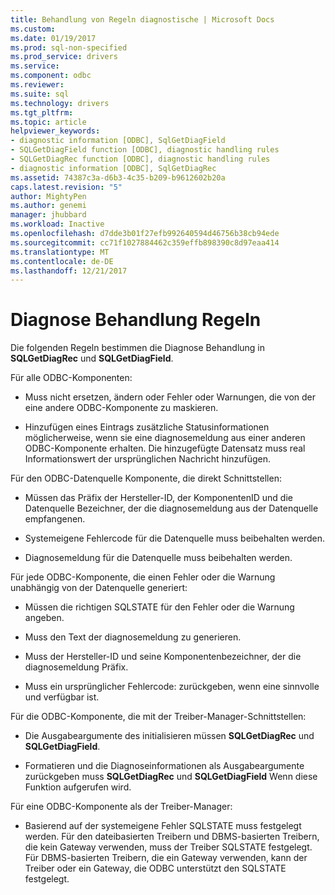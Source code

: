 ```yaml
---
title: Behandlung von Regeln diagnostische | Microsoft Docs
ms.custom: 
ms.date: 01/19/2017
ms.prod: sql-non-specified
ms.prod_service: drivers
ms.service: 
ms.component: odbc
ms.reviewer: 
ms.suite: sql
ms.technology: drivers
ms.tgt_pltfrm: 
ms.topic: article
helpviewer_keywords:
- diagnostic information [ODBC], SqlGetDiagField
- SQLGetDiagField function [ODBC], diagnostic handling rules
- SQLGetDiagRec function [ODBC], diagnostic handling rules
- diagnostic information [ODBC], SqlGetDiagRec
ms.assetid: 74387c3a-d6b3-4c35-b209-b9612602b20a
caps.latest.revision: "5"
author: MightyPen
ms.author: genemi
manager: jhubbard
ms.workload: Inactive
ms.openlocfilehash: d7dde3b01f27efb992640594d46756b38cb94ede
ms.sourcegitcommit: cc71f1027884462c359effb898390c8d97eaa414
ms.translationtype: MT
ms.contentlocale: de-DE
ms.lasthandoff: 12/21/2017
---
```

# <a name="diagnostic-handling-rules"></a>Diagnose Behandlung Regeln
Die folgenden Regeln bestimmen die Diagnose Behandlung in **SQLGetDiagRec** und **SQLGetDiagField**.  
  
 Für alle ODBC-Komponenten:  
  
-   Muss nicht ersetzen, ändern oder Fehler oder Warnungen, die von der eine andere ODBC-Komponente zu maskieren.  
  
-   Hinzufügen eines Eintrags zusätzliche Statusinformationen möglicherweise, wenn sie eine diagnosemeldung aus einer anderen ODBC-Komponente erhalten. Die hinzugefügte Datensatz muss real Informationswert der ursprünglichen Nachricht hinzufügen.  
  
 Für den ODBC-Datenquelle Komponente, die direkt Schnittstellen:  
  
-   Müssen das Präfix der Hersteller-ID, der Komponenten­ID und die Datenquelle Bezeichner, der die diagnosemeldung aus der Datenquelle empfangenen.  
  
-   Systemeigene Fehlercode für die Datenquelle muss beibehalten werden.  
  
-   Diagnosemeldung für die Datenquelle muss beibehalten werden.  
  
 Für jede ODBC-Komponente, die einen Fehler oder die Warnung unabhängig von der Datenquelle generiert:  
  
-   Müssen die richtigen SQLSTATE für den Fehler oder die Warnung angeben.  
  
-   Muss den Text der diagnosemeldung zu generieren.  
  
-   Muss der Hersteller-ID und seine Komponentenbezeichner, der die diagnosemeldung Präfix.  
  
-   Muss ein ursprünglicher Fehlercode: zurückgeben, wenn eine sinnvolle und verfügbar ist.  
  
 Für die ODBC-Komponente, die mit der Treiber-Manager-Schnittstellen:  
  
-   Die Ausgabeargumente des initialisieren müssen **SQLGetDiagRec** und **SQLGetDiagField**.  
  
-   Formatieren und die Diagnoseinformationen als Ausgabeargumente zurückgeben muss **SQLGetDiagRec** und **SQLGetDiagField** Wenn diese Funktion aufgerufen wird.  
  
 Für eine ODBC-Komponente als der Treiber-Manager:  
  
-   Basierend auf der systemeigene Fehler SQLSTATE muss festgelegt werden. Für den dateibasierten Treibern und DBMS-basierten Treibern, die kein Gateway verwenden, muss der Treiber SQLSTATE festgelegt. Für DBMS-basierten Treibern, die ein Gateway verwenden, kann der Treiber oder ein Gateway, die ODBC unterstützt den SQLSTATE festgelegt.
